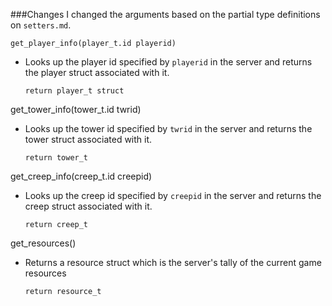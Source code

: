 ###Changes
I changed the arguments based on the partial type definitions on `setters.md`.

`get_player_info(player_t.id playerid)`
- Looks up the player id specified by `playerid` in the server and
returns the player struct associated with it.

    `return player_t struct`

get_tower_info(tower_t.id twrid)
- Looks up the tower id specified by `twrid` in the server and
returns the tower struct associated with it.

    `return tower_t`

get_creep_info(creep_t.id creepid)
- Looks up the creep id specified by `creepid` in the server and
returns the creep struct associated with it.

    `return creep_t`

get_resources()
- Returns a resource struct which is the server's tally of the current game resources

    `return resource_t`
